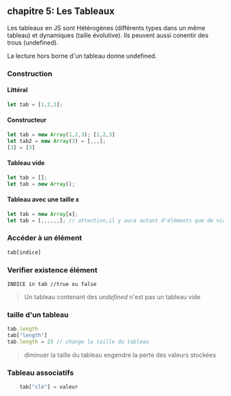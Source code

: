 ## chapitre 5: Les Tableaux

Les tableaux en JS sont Hétérogènes (différents types dans un même tableau) et dynamiques (taille évolutive). Ils peuvent aussi conentir des trous (undefined).

La lecture hors borne d'un tableau donne undefined.



### Construction

#### Littéral
``` javascript
let tab = [1,2,3];
```

#### Constructeur

``` javascript
let tab = new Array(1,2,3); [1,2,3]
let tab2 = new Array(3) = [,,,];
[3] = [3]
```

#### Tableau vide 

``` javascript
let tab = [];
let tab = new Array();
```

#### Tableau avec une taille x

``` javascript
let tab = new Array[x];
let tab = [,,,,,,]; // attention,il y aura autant d'éléments que de virgules dans ce tableau
```

### Accéder à un élément

``` javascript
tab[indice]
```

### Verifier existence élément

```
INDICE in tab //true ou false
```
> Un tableau contenant des *undefined* n'est pas un tableau vide

### taille d'un tableau

``` javascript
tab.length
tab["length"]
tab.length = 23 // change la taille du tableau
```

> diminuer la taille du tableau engendre la perte des valeurs stockées

### Tableau associatifs

``` javascript
    tab["clé"] = valeur
```

